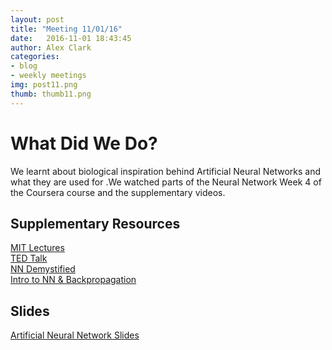 ```yaml
---
layout: post
title: "Meeting 11/01/16"
date: 	2016-11-01 18:43:45
author: Alex Clark
categories:
- blog
- weekly meetings
img: post11.png
thumb: thumb11.png
---
```


# What Did We Do?

We learnt about biological inspiration behind Artificial Neural Networks and what they are used for .We watched parts of the Neural Network Week 4 of the Coursera course and the supplementary videos.

## Supplementary Resources

[MIT Lectures](https://www.youtube.com/watch?v=uXt8qF2Zzfo)   
[TED Talk](https://www.youtube.com/watch?v=n-YbJi4EPxc)  
[NN Demystified](https://www.youtube.com/watch?v=bxe2T-V8XRs)   
[Intro to NN & Backpropagation](https://www.youtube.com/watch?v=DG5-UyRBQD4)   


## Slides

[Artificial Neural Network Slides](https://docs.google.com/presentation/d/1hCMVN9EN4Y-XjWIPwedXjzzne4QuIGH1rfMv8bWHkt4/)

[hampden]: https://github.com/jekyll/jekyll